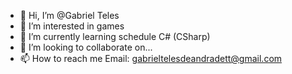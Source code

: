 - 👋 Hi, I’m @Gabriel Teles
- 👀 I’m interested in games
- 🌱 I’m currently learning schedule C# (CSharp)
- 💞️ I’m looking to collaborate on...
- 📫 How to reach me Email: gabrieltelesdeandradett@gmail.com

<!---
NaokiGTA/NaokiGTA is a ✨ special ✨ repository because its `README.md` (this file) appears on your GitHub profile.
You can click the Preview link to take a look at your changes.
--->
